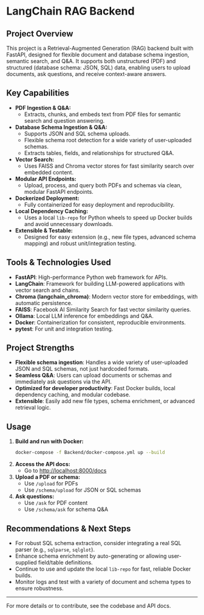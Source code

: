# LangChain RAG Backend

## Project Overview
This project is a Retrieval-Augmented Generation (RAG) backend built with FastAPI, designed for flexible document and database schema ingestion, semantic search, and Q&A. It supports both unstructured (PDF) and structured (database schema: JSON, SQL) data, enabling users to upload documents, ask questions, and receive context-aware answers.

## Key Capabilities
- **PDF Ingestion & Q&A:**
  - Extracts, chunks, and embeds text from PDF files for semantic search and question answering.
- **Database Schema Ingestion & Q&A:**
  - Supports JSON and SQL schema uploads.
  - Flexible schema root detection for a wide variety of user-uploaded schemas.
  - Extracts tables, fields, and relationships for structured Q&A.
- **Vector Search:**
  - Uses FAISS and Chroma vector stores for fast similarity search over embedded content.
- **Modular API Endpoints:**
  - Upload, process, and query both PDFs and schemas via clean, modular FastAPI endpoints.
- **Dockerized Deployment:**
  - Fully containerized for easy deployment and reproducibility.
- **Local Dependency Caching:**
  - Uses a local `lib-repo` for Python wheels to speed up Docker builds and avoid unnecessary downloads.
- **Extensible & Testable:**
  - Designed for easy extension (e.g., new file types, advanced schema mapping) and robust unit/integration testing.

## Tools & Technologies Used
- **FastAPI**: High-performance Python web framework for APIs.
- **LangChain**: Framework for building LLM-powered applications with vector search and chains.
- **Chroma (langchain_chroma)**: Modern vector store for embeddings, with automatic persistence.
- **FAISS**: Facebook AI Similarity Search for fast vector similarity queries.
- **Ollama**: Local LLM inference for embeddings and Q&A.
- **Docker**: Containerization for consistent, reproducible environments.
- **pytest**: For unit and integration testing.

## Project Strengths
- **Flexible schema ingestion**: Handles a wide variety of user-uploaded JSON and SQL schemas, not just hardcoded formats.
- **Seamless Q&A**: Users can upload documents or schemas and immediately ask questions via the API.
- **Optimized for developer productivity**: Fast Docker builds, local dependency caching, and modular codebase.
- **Extensible**: Easily add new file types, schema enrichment, or advanced retrieval logic.

## Usage
1. **Build and run with Docker:**
   ```sh
   docker-compose -f Backend/docker-compose.yml up --build
   ```
2. **Access the API docs:**
   - Go to [http://localhost:8000/docs](http://localhost:8000/docs)
3. **Upload a PDF or schema:**
   - Use `/upload` for PDFs
   - Use `/schema/upload` for JSON or SQL schemas
4. **Ask questions:**
   - Use `/ask` for PDF content
   - Use `/schema/ask` for schema Q&A

## Recommendations & Next Steps
- For robust SQL schema extraction, consider integrating a real SQL parser (e.g., `sqlparse`, `sqlglot`).
- Enhance schema enrichment by auto-generating or allowing user-supplied field/table definitions.
- Continue to use and update the local `lib-repo` for fast, reliable Docker builds.
- Monitor logs and test with a variety of document and schema types to ensure robustness.

---

For more details or to contribute, see the codebase and API docs. 